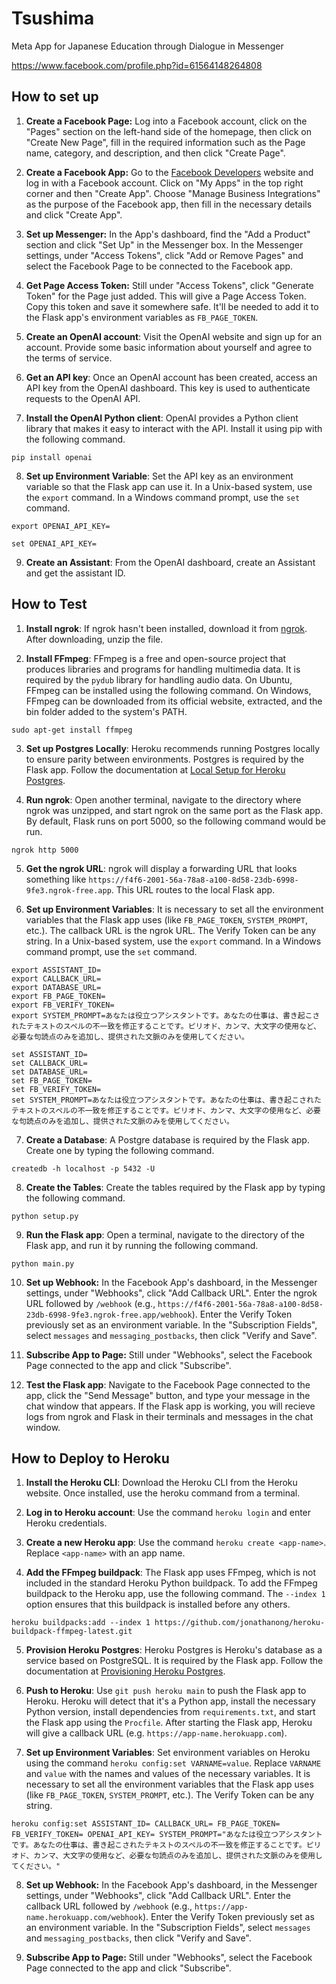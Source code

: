 # Tsushima
Meta App for Japanese Education through Dialogue in Messenger

https://www.facebook.com/profile.php?id=61564148264808

## How to set up

1. **Create a Facebook Page:** Log into a Facebook account, click on the "Pages" section on the left-hand side of the homepage, then click on "Create New Page", fill in the required information such as the Page name, category, and description, and then click "Create Page".

2. **Create a Facebook App:** Go to the [Facebook Developers](https://developers.facebook.com/) website and log in with a Facebook account. Click on "My Apps" in the top right corner and then "Create App". Choose "Manage Business Integrations" as the purpose of the Facebook app, then fill in the necessary details and click "Create App".

3. **Set up Messenger:** In the App's dashboard, find the "Add a Product" section and click "Set Up" in the Messenger box. In the Messenger settings, under "Access Tokens", click "Add or Remove Pages" and select the Facebook Page to be connected to the Facebook app.

4. **Get Page Access Token:** Still under "Access Tokens", click "Generate Token" for the Page just added. This will give a Page Access Token. Copy this token and save it somewhere safe. It'll be needed to add it to the Flask app's environment variables as `FB_PAGE_TOKEN`.

5. **Create an OpenAI account**: Visit the OpenAI website and sign up for an account. Provide some basic information about yourself and agree to the terms of service.

6. **Get an API key**: Once an OpenAI account has been created, access an API key from the OpenAI dashboard. This key is used to authenticate requests to the OpenAI API.

7. **Install the OpenAI Python client**: OpenAI provides a Python client library that makes it easy to interact with the API. Install it using pip with the following command.

```
pip install openai
```

8. **Set up Environment Variable**: Set the API key as an environment variable so that the Flask app can use it. In a Unix-based system, use the `export` command. In a Windows command prompt, use the `set` command.

```
export OPENAI_API_KEY=
```

```
set OPENAI_API_KEY=
```

9. **Create an Assistant**: From the OpenAI dashboard, create an Assistant and get the assistant ID.

## How to Test

1. **Install ngrok**: If ngrok hasn't been installed, download it from [ngrok](https://ngrok.com/download). After downloading, unzip the file.

2. **Install FFmpeg**: FFmpeg is a free and open-source project that produces libraries and programs for handling multimedia data. It is required by the `pydub` library for handling audio data. On Ubuntu, FFmpeg can be installed using the following command. On Windows, FFmpeg can be downloaded from its official website, extracted, and the bin folder added to the system's PATH.

```
sudo apt-get install ffmpeg
```

3. **Set up Postgres Locally**: Heroku recommends running Postgres locally to ensure parity between environments. Postgres is required by the Flask app. Follow the documentation at [Local Setup for Heroku Postgres](https://devcenter.heroku.com/articles/local-setup-heroku-postgres).

4. **Run ngrok**: Open another terminal, navigate to the directory where ngrok was unzipped, and start ngrok on the same port as the Flask app. By default, Flask runs on port 5000, so the following command would be run.

```
ngrok http 5000
```

5. **Get the ngrok URL**: ngrok will display a forwarding URL that looks something like `https://f4f6-2001-56a-78a8-a100-8d58-23db-6998-9fe3.ngrok-free.app`. This URL routes to the local Flask app.

6. **Set up Environment Variables**: It is necessary to set all the environment variables that the Flask app uses (like `FB_PAGE_TOKEN`, `SYSTEM_PROMPT`, etc.). The callback URL is the ngrok URL. The Verify Token can be any string. In a Unix-based system, use the `export` command. In a Windows command prompt, use the `set` command.

```
export ASSISTANT_ID=
export CALLBACK_URL=
export DATABASE_URL=
export FB_PAGE_TOKEN=
export FB_VERIFY_TOKEN=
export SYSTEM_PROMPT=あなたは役立つアシスタントです。あなたの仕事は、書き起こされたテキストのスペルの不一致を修正することです。ピリオド、カンマ、大文字の使用など、必要な句読点のみを追加し、提供された文脈のみを使用してください。
```

```
set ASSISTANT_ID=
set CALLBACK_URL=
set DATABASE_URL=
set FB_PAGE_TOKEN=
set FB_VERIFY_TOKEN=
set SYSTEM_PROMPT=あなたは役立つアシスタントです。あなたの仕事は、書き起こされたテキストのスペルの不一致を修正することです。ピリオド、カンマ、大文字の使用など、必要な句読点のみを追加し、提供された文脈のみを使用してください。
```

7. **Create a Database**: A Postgre database is required by the Flask app. Create one by typing the following command.

```
createdb -h localhost -p 5432 -U 
```

8. **Create the Tables**: Create the tables required by the Flask app by typing the following command.

```
python setup.py
```

9. **Run the Flask app**: Open a terminal, navigate to the directory of the Flask app, and run it by running the following command.

```
python main.py
```

10. **Set up Webhook:** In the Facebook App's dashboard, in the Messenger settings, under "Webhooks", click "Add Callback URL". Enter the ngrok URL followed by `/webhook` (e.g., `https://f4f6-2001-56a-78a8-a100-8d58-23db-6998-9fe3.ngrok-free.app/webhook`). Enter the Verify Token previously set as an environment variable. In the "Subscription Fields", select `messages` and `messaging_postbacks`, then click "Verify and Save".

11. **Subscribe App to Page:** Still under "Webhooks", select the Facebook Page connected to the app and click "Subscribe".

12. **Test the Flask app**: Navigate to the Facebook Page connected to the app, click the "Send Message" button, and type your message in the chat window that appears. If the Flask app is working, you will recieve logs from ngrok and Flask in their terminals and messages in the chat window.

## How to Deploy to Heroku

1. **Install the Heroku CLI**: Download the Heroku CLI from the Heroku website. Once installed, use the heroku command from a terminal.

2. **Log in to Heroku account**: Use the command `heroku login` and enter Heroku credentials.

3. **Create a new Heroku app**: Use the command `heroku create <app-name>`. Replace `<app-name>` with an app name.

4. **Add the FFmpeg buildpack**: The Flask app uses FFmpeg, which is not included in the standard Heroku Python buildpack. To add the FFmpeg buildpack to the Heroku app, use the following command. The `--index 1` option ensures that this buildpack is installed before any others.

```
heroku buildpacks:add --index 1 https://github.com/jonathanong/heroku-buildpack-ffmpeg-latest.git
```

5. **Provision Heroku Postgres**: Heroku Postgres is Heroku's database as a service based on PostgreSQL. It is required by the Flask app. Follow the documentation at [Provisioning Heroku Postgres](https://devcenter.heroku.com/articles/provisioning-heroku-postgres).

6. **Push to Heroku**: Use `git push heroku main` to push the Flask app to Heroku. Heroku will detect that it's a Python app, install the necessary Python version, install dependencies from `requirements.txt`, and start the Flask app using the `Procfile`. After starting the Flask app, Heroku will give a callback URL (e.g. `https://app-name.herokuapp.com`).

7. **Set up Environment Variables**: Set environment variables on Heroku using the command `heroku config:set VARNAME=value`. Replace `VARNAME` and `value` with the names and values of the necessary variables. It is necessary to set all the environment variables that the Flask app uses (like `FB_PAGE_TOKEN`, `SYSTEM_PROMPT`, etc.). The Verify Token can be any string.

```
heroku config:set ASSISTANT_ID= CALLBACK_URL= FB_PAGE_TOKEN= FB_VERIFY_TOKEN= OPENAI_API_KEY= SYSTEM_PROMPT="あなたは役立つアシスタントです。あなたの仕事は、書き起こされたテキストのスペルの不一致を修正することです。ピリオド、カンマ、大文字の使用など、必要な句読点のみを追加し、提供された文脈のみを使用してください。"
```

8. **Set up Webhook:** In the Facebook App's dashboard, in the Messenger settings, under "Webhooks", click "Add Callback URL". Enter the callback URL followed by `/webhook` (e.g., `https://app-name.herokuapp.com/webhook`). Enter the Verify Token previously set as an environment variable. In the "Subscription Fields", select `messages` and `messaging_postbacks`, then click "Verify and Save".

9. **Subscribe App to Page:** Still under "Webhooks", select the Facebook Page connected to the app and click "Subscribe".
